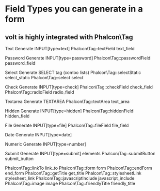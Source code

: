 # Field Types you can generate in a form #

## volt is highly integrated with Phalcon\Tag ##

Text 		Generate INPUT[type=text]
Phalcon\Tag::textField 	text_field

Password 	Generate INPUT[type=password]
Phalcon\Tag::passwordField 	password_field

Select 		Generate SELECT tag (combo lists)
Phalcon\Tag::selectStatic 	select_static
Phalcon\Tag::select 	select

Check 		Generate INPUT[type=check]
Phalcon\Tag::checkField 	check_field
Phalcon\Tag::radioField 	radio_field

Textarea 	Generate TEXTAREA
Phalcon\Tag::textArea 	text_area

Hidden 		Generate INPUT[type=hidden]
Phalcon\Tag::hiddenField 	hidden_field

File 		Generate INPUT[type=file]
Phalcon\Tag::fileField 	file_field

Date 		Generate INPUT[type=date]

Numeric 	Generate INPUT[type=number]

Submit 		Generate INPUT[type=submit] elements
Phalcon\Tag::submitButton 	submit_button

Phalcon\Tag::linkTo 	link_to
Phalcon\Tag::form 	form
Phalcon\Tag::endForm 	end_form
Phalcon\Tag::getTitle 	get_title
Phalcon\Tag::stylesheetLink 	stylesheet_link
Phalcon\Tag::javascriptInclude 	javascript_include
Phalcon\Tag::image 	image
Phalcon\Tag::friendlyTitle 	friendly_title